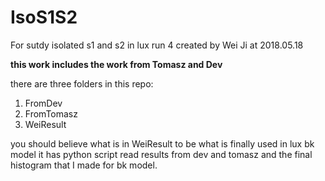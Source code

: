 # IsoS1S2
For sutdy isolated s1 and s2 in lux run 4
created by Wei Ji at 2018.05.18

**this work includes the work from Tomasz and Dev**

there are three folders in this repo:

1) FromDev
2) FromTomasz
3) WeiResult

you should believe what is in WeiResult to be what is finally used in lux bk model
it has python script read results from dev and tomasz and the final histogram that I made for bk model.

